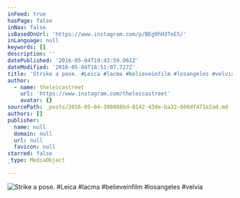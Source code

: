 ```yaml
---
inFeed: true
hasPage: false
inNav: false
isBasedOnUrl: 'https://www.instagram.com/p/BEg9hH3TeES/'
inLanguage: null
keywords: []
description: ''
datePublished: '2016-05-04T19:43:59.061Z'
dateModified: '2016-05-04T18:51:07.727Z'
title: 'Strike a pose. #Leica #lacma #believeinfilm #losangeles #velvia'
author:
  - name: theleicastreet
    url: 'https://www.instagram.com/theleicastreet'
    avatar: {}
sourcePath: _posts/2016-05-04-399088bd-8142-43de-ba32-806df471e2ad.md
authors: []
publisher:
  name: null
  domain: null
  url: null
  favicon: null
starred: false
_type: MediaObject

---
```

![Strike a pose. #Leica #lacma #believeinfilm #losangeles #velvia](https://s3-us-west-2.amazonaws.com/the-grid-img/p/0701a8b74a4ed5e41d6434ec0349af6f632a43dc.jpg)